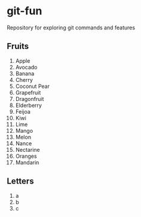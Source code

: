 # git-fun

Repository for exploring git commands and features

## Fruits

1. Apple
1. Avocado
1. Banana
1. Cherry
1. Coconut Pear
1. Grapefruit
1. Dragonfruit
1. Elderberry
1. Feijoa
1. Kiwi
1. Lime
1. Mango
1. Melon
1. Nance
1. Nectarine
1. Oranges
1. Mandarin

## Letters

1. a
1. b
1. c

